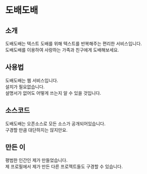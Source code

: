 # 도배도배
## 소개
도배도배는 텍스트 도배를 위해 텍스트를 반복해주는 편리한 서비스입니다.   
도배도배를 이용하여 사랑하는 가족과 친구에게 도배해보세요.

## 사용법
도배도배는 웹 서비스입니다.   
설치가 필요없습니다.   
설명서가 없어도 어떻게 쓰는지 알 수 있을 것입니다.

## 소스코드
도배도배는 오픈소스로 모든 소스가 공개되어있습니다.   
구경할 만큼 대단하지는 않지만요.

## 만든 이
평범한 인간인 제가 만들었습니다.   
제 프로필에서 제가 만든 다른 프로젝트들도 구경할 수 있습니다.
